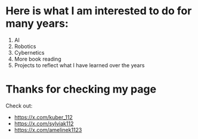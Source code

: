# Here is what I am interested to do for many years:

1. AI
2. Robotics
3. Cybernetics
4. More book reading
5. Projects to reflect what I have learned over the years

# Thanks for checking my page

Check out:
- https://x.com/kuber_112
- https://x.com/sylviak112
- https://x.com/amelinek1123